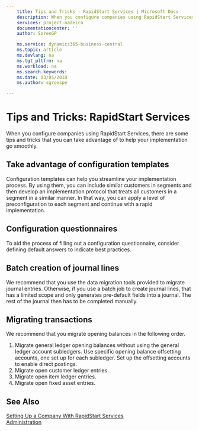 ```yaml
---
    title: Tips and Tricks - RapidStart Services | Microsoft Docs
    description: When you configure companies using RapidStart Services, there are some tips and tricks that you can take advantage of to help your implementation go smoothly.
    services: project-madeira
    documentationcenter: ''
    author: SorenGP

    ms.service: dynamics365-business-central
    ms.topic: article
    ms.devlang: na
    ms.tgt_pltfrm: na
    ms.workload: na
    ms.search.keywords:
    ms.date: 03/05/2018
    ms.author: sgroespe

---
```

# Tips and Tricks: RapidStart Services
When you configure companies using RapidStart Services, there are some tips and tricks that you can take advantage of to help your implementation go smoothly.  

## Take advantage of configuration templates  
Configuration templates can help you streamline your implementation process. By using them, you can include similar customers in segments and then develop an implementation protocol that treats all customers in a segment in a similar manner. In that way, you can apply a level of preconfiguration to each segment and continue with a rapid implementation.  

## Configuration questionnaires  
To aid the process of filling out a configuration questionnaire, consider defining default answers to indicate best practices.  

## Batch creation of journal lines  
We recommend that you use the data migration tools provided to migrate journal entries. Otherwise, if you use a batch job to create journal lines, that has a limited scope and only generates pre-default fields into a journal. The rest of the journal then has to be completed manually.  

## Migrating transactions  
We recommend that you migrate opening balances in the following order.  

1.  Migrate general ledger opening balances without using the general ledger account subledgers. Use specific opening balance offsetting accounts, one set up for each subledger. Set up the offsetting accounts to enable direct postings.  
2.  Migrate open customer ledger entries.  
3.  Migrate open item ledger entries.  
4.  Migrate open fixed asset entries.  

## See Also  
[Setting Up a Company With RapidStart Services](admin-set-up-a-company-with-rapidstart.md)  
[Administration](admin-setup-and-administration.md)

